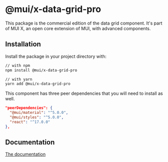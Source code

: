 # @mui/x-data-grid-pro

This package is the commercial edition of the data grid component.
It's part of MUI X, an open core extension of MUI, with advanced components.

## Installation

Install the package in your project directory with:

```sh
// with npm
npm install @mui/x-data-grid-pro

// with yarn
yarn add @mui/x-data-grid-pro
```

This component has three peer dependencies that you will need to install as well.

```json
"peerDependencies": {
  "@mui/material": "^5.0.0",
  "@mui/styles": "^5.0.0",
  "react": "^17.0.0"
},
```

## Documentation

[The documentation](https://mui.com/components/data-grid/)
